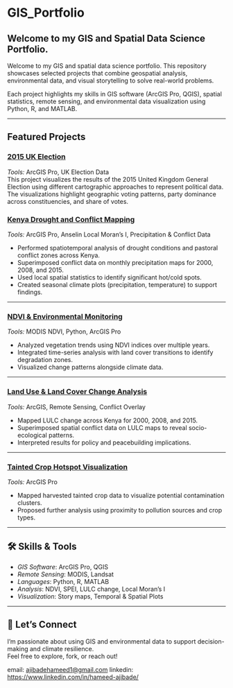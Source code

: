 # GIS_Portfolio
## Welcome to my GIS and Spatial Data Science Portfolio.
Welcome to my GIS and spatial data science portfolio. This repository showcases selected projects that combine geospatial analysis, environmental data, and visual storytelling to solve real-world problems.

Each project highlights my skills in GIS software (ArcGIS Pro, QGIS), spatial statistics, remote sensing, and environmental data visualization using Python, R, and MATLAB.

---

##  Featured Projects

###  [2015 UK Election](https://github.com/ajibadehameed/UK_Election)
*Tools:* ArcGIS Pro, UK Election Data  
This project visualizes the results of the 2015 United Kingdom General Election using different cartographic approaches to represent political data. The visualizations highlight geographic voting patterns, party dominance across constituencies, and share of votes.

###  [Kenya Drought and Conflict Mapping](https://github.com/ajibadehameed/Kenya_Conflicts)
*Tools:* ArcGIS Pro, Anselin Local Moran’s I, Precipitation & Conflict Data  
- Performed spatiotemporal analysis of drought conditions and pastoral conflict zones across Kenya.  
- Superimposed conflict data on monthly precipitation maps for 2000, 2008, and 2015.  
- Used local spatial statistics to identify significant hot/cold spots.  
- Created seasonal climate plots (precipitation, temperature) to support findings.

---

###  [NDVI & Environmental Monitoring](https://github.com/ajibadehameed/ndvi-timeseries)
*Tools:* MODIS NDVI, Python, ArcGIS Pro  
- Analyzed vegetation trends using NDVI indices over multiple years.  
- Integrated time-series analysis with land cover transitions to identify degradation zones.  
- Visualized change patterns alongside climate data.

---

###  [Land Use & Land Cover Change Analysis](https://github.com/ajibadehameed/landuse-change-kenya)
*Tools:* ArcGIS, Remote Sensing, Conflict Overlay  
- Mapped LULC change across Kenya for 2000, 2008, and 2015.  
- Superimposed spatial conflict data on LULC maps to reveal socio-ecological patterns.  
- Interpreted results for policy and peacebuilding implications.

---

###  [Tainted Crop Hotspot Visualization](https://github.com/ajibadehameed/tainted-crops-visualization)
*Tools:* ArcGIS Pro  
- Mapped harvested tainted crop data to visualize potential contamination clusters.  
- Proposed further analysis using proximity to pollution sources and crop types.

---

## 🛠 Skills & Tools

- *GIS Software*: ArcGIS Pro, QGIS  
- *Remote Sensing*: MODIS, Landsat  
- *Languages*: Python, R, MATLAB  
- *Analysis*: NDVI, SPEI, LULC change, Local Moran’s I  
- *Visualization*: Story maps, Temporal & Spatial Plots

---

## 🤝 Let’s Connect

I’m passionate about using GIS and environmental data to support decision-making and climate resilience.  
Feel free to explore, fork, or reach out!

email: ajibadehameed1@gmail.com
linkedin: https://www.linkedin.com/in/hameed-ajibade/
